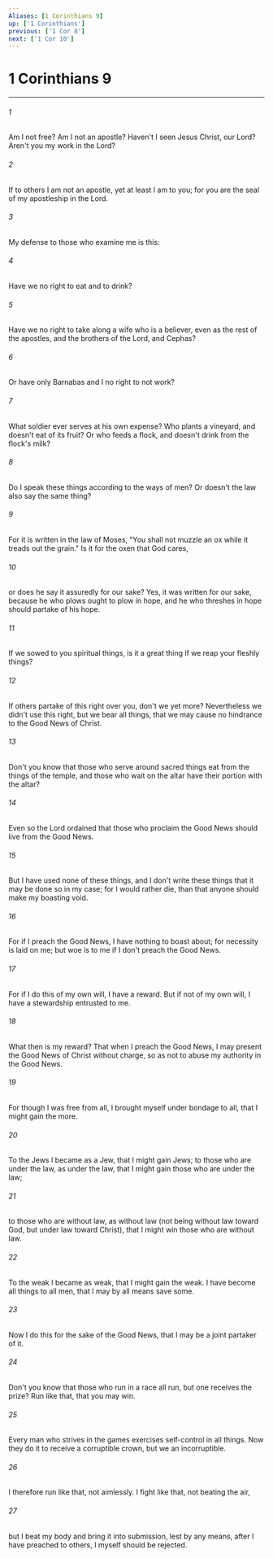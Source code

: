 ```yaml
---
Aliases: [1 Corinthians 9]
up: ['1 Corinthians']
previous: ['1 Cor 8']
next: ['1 Cor 10']
---
```

# 1 Corinthians 9
***





###### 1 

Am I not free? Am I not an apostle? Haven't I seen Jesus Christ, our Lord? Aren't you my work in the Lord? 



###### 2 

If to others I am not an apostle, yet at least I am to you; for you are the seal of my apostleship in the Lord. 



###### 3 

My defense to those who examine me is this: 



###### 4 

Have we no right to eat and to drink? 



###### 5 

Have we no right to take along a wife who is a believer, even as the rest of the apostles, and the brothers of the Lord, and Cephas? 



###### 6 

Or have only Barnabas and I no right to not work? 



###### 7 

What soldier ever serves at his own expense? Who plants a vineyard, and doesn't eat of its fruit? Or who feeds a flock, and doesn't drink from the flock's milk? 



###### 8 

Do I speak these things according to the ways of men? Or doesn't the law also say the same thing? 



###### 9 

For it is written in the law of Moses, "You shall not muzzle an ox while it treads out the grain." Is it for the oxen that God cares, 



###### 10 

or does he say it assuredly for our sake? Yes, it was written for our sake, because he who plows ought to plow in hope, and he who threshes in hope should partake of his hope. 



###### 11 

If we sowed to you spiritual things, is it a great thing if we reap your fleshly things? 



###### 12 

If others partake of this right over you, don't we yet more? Nevertheless we didn't use this right, but we bear all things, that we may cause no hindrance to the Good News of Christ. 



###### 13 

Don't you know that those who serve around sacred things eat from the things of the temple, and those who wait on the altar have their portion with the altar? 



###### 14 

Even so the Lord ordained that those who proclaim the Good News should live from the Good News. 



###### 15 

But I have used none of these things, and I don't write these things that it may be done so in my case; for I would rather die, than that anyone should make my boasting void. 



###### 16 

For if I preach the Good News, I have nothing to boast about; for necessity is laid on me; but woe is to me if I don't preach the Good News. 



###### 17 

For if I do this of my own will, I have a reward. But if not of my own will, I have a stewardship entrusted to me. 



###### 18 

What then is my reward? That when I preach the Good News, I may present the Good News of Christ without charge, so as not to abuse my authority in the Good News. 



###### 19 

For though I was free from all, I brought myself under bondage to all, that I might gain the more. 



###### 20 

To the Jews I became as a Jew, that I might gain Jews; to those who are under the law, as under the law, that I might gain those who are under the law; 



###### 21 

to those who are without law, as without law (not being without law toward God, but under law toward Christ), that I might win those who are without law. 



###### 22 

To the weak I became as weak, that I might gain the weak. I have become all things to all men, that I may by all means save some. 



###### 23 

Now I do this for the sake of the Good News, that I may be a joint partaker of it. 



###### 24 

Don't you know that those who run in a race all run, but one receives the prize? Run like that, that you may win. 



###### 25 

Every man who strives in the games exercises self-control in all things. Now they do it to receive a corruptible crown, but we an incorruptible. 



###### 26 

I therefore run like that, not aimlessly. I fight like that, not beating the air, 



###### 27 

but I beat my body and bring it into submission, lest by any means, after I have preached to others, I myself should be rejected.
